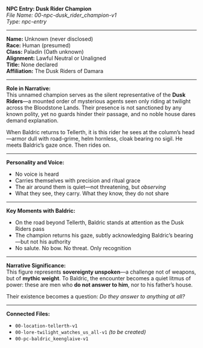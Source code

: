 **NPC Entry: Dusk Rider Champion**  
*File Name: 00-npc-dusk_rider_champion-v1*  
*Type: npc-entry*

---

**Name:** Unknown (never disclosed)  
**Race:** Human (presumed)  
**Class:** Paladin (Oath unknown)  
**Alignment:** Lawful Neutral or Unaligned  
**Title:** None declared  
**Affiliation:** The Dusk Riders of Damara

---

**Role in Narrative:**  
This unnamed champion serves as the silent representative of the **Dusk Riders**—a mounted order of mysterious agents seen only riding at twilight across the Bloodstone Lands. Their presence is not sanctioned by any known polity, yet no guards hinder their passage, and no noble house dares demand explanation.

When Baldric returns to Tellerth, it is this rider he sees at the column’s head—armor dull with road-grime, helm hornless, cloak bearing no sigil. He meets Baldric’s gaze once. Then rides on.

---

**Personality and Voice:**  
- No voice is heard  
- Carries themselves with precision and ritual grace  
- The air around them is quiet—not threatening, but *observing*  
- What they see, they carry. What they know, they do not share

---

**Key Moments with Baldric:**  
- On the road beyond Tellerth, Baldric stands at attention as the Dusk Riders pass  
- The champion returns his gaze, subtly acknowledging Baldric’s bearing—but not his authority  
- No salute. No bow. No threat. Only recognition

---

**Narrative Significance:**  
This figure represents **sovereignty unspoken**—a challenge not of weapons, but of **mythic weight**. To Baldric, the encounter becomes a quiet litmus of power: these are men who **do not answer to him**, nor to his father’s house.

Their existence becomes a question: *Do they answer to anything at all?*

---

**Connected Files:**  
- `00-location-tellerth-v1`  
- `00-lore-twilight_watches_us_all-v1` *(to be created)*  
- `00-pc-baldric_keenglaive-v1`
